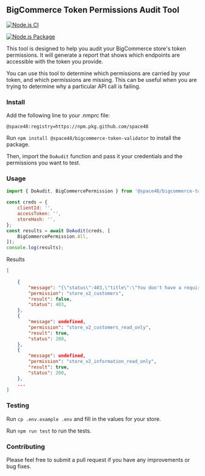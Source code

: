 ## BigCommerce Token Permissions Audit Tool

[![Node.js CI](https://github.com/Space48/bigcommerce-token-validator/actions/workflows/node.js.yml/badge.svg)](https://github.com/Space48/bigcommerce-token-validator/actions/workflows/node.js.yml)

[![Node.js Package](https://github.com/Space48/bigcommerce-token-validator/actions/workflows/npm-publish-github-packages.yml/badge.svg)](https://github.com/Space48/bigcommerce-token-validator/actions/workflows/npm-publish-github-packages.yml)

This tool is designed to help you audit your BigCommerce store's token permissions. It will generate a report that shows which endpoints are accessible with the token you provide.

You can use this tool to determine which permissions are carried by your token, and which permissions are missing. This can be useful when you are trying to determine why a particular API call is failing.

### Install

Add the following line to your .nmprc file:

`@space48:registry=https://npm.pkg.github.com/space48`

Run `npm install @space48/bigcommerce-token-validator` to install the package.

Then, import the `DoAudit` function and pass it your credentials and the permissions you want to test.
### Usage


```js
import { DoAudit, BigCommercePermission } from '@space48/bigcommerce-token-validator';

const creds = {
    clientId: '',
    accessToken: '',
    storeHash: '',
};
const results = await DoAudit(creds, [
    BigCommercePermission.All,
]);
console.log(results);
```
Results
```json
[
 
    {
        "message": "{\"status\":403,\"title\":\"You don't have a required scope to access the endpoint\",\"type\":\"https://developer.bigcommerce.com/api-docs/getting-started/api-status-codes\",\"errors\":{}}",
        "permission": "store_v2_customers",
        "result": false,
        "status": 403,
    },
    {
        "message": undefined,
        "permission": "store_v2_customers_read_only",
        "result": true,
        "status": 200,
    },
    {
        "message": undefined,
        "permission": "store_v2_information_read_only",
        "result": true,
        "status": 200,
    },
    ...
]
```

### Testing

Run `cp .env.example .env` and fill in the values for your store.

Run `npm run test` to run the tests.

### Contributing

Please feel free to submit a pull request if you have any improvements or bug fixes.
